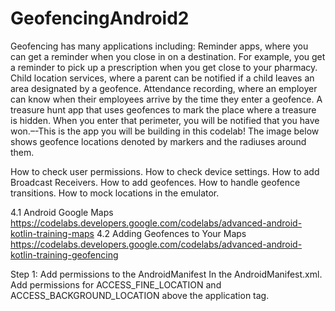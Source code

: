 # GeofencingAndroid2

Geofencing has many applications including:
Reminder apps, where you can get a reminder when you close in on a destination. For example, you get a reminder to pick up a prescription when you get close to your pharmacy.
Child location services, where a parent can be notified if a child leaves an area designated by a geofence.
Attendance recording, where an employer can know when their employees arrive by the time they enter a geofence.
A treasure hunt app that uses geofences to mark the place where a treasure is hidden. When you enter that perimeter, you will be notified that you have won.–-This is the app you will be building in this codelab!
The image below shows geofence locations denoted by markers and the radiuses around them.


How to check user permissions.
How to check device settings.
How to add Broadcast Receivers.
How to add geofences.
How to handle geofence transitions.
How to mock locations in the emulator.


4.1 Android Google Maps
https://codelabs.developers.google.com/codelabs/advanced-android-kotlin-training-maps
4.2 Adding Geofences to Your Maps
https://codelabs.developers.google.com/codelabs/advanced-android-kotlin-training-geofencing

Step 1: Add permissions to the AndroidManifest
In the AndroidManifest.xml. Add permissions for ACCESS_FINE_LOCATION and ACCESS_BACKGROUND_LOCATION above the application tag.